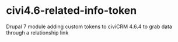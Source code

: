 # civi4.6-related-info-token
Drupal 7 module adding custom tokens to civiCRM 4.6.4 to grab data through a relationship link

